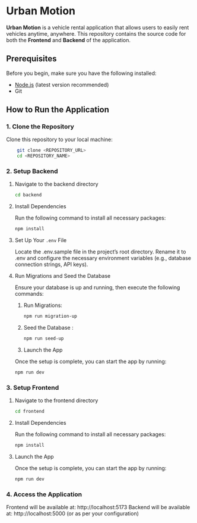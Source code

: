# Urban Motion

**Urban Motion** is a vehicle rental application that allows users to easily rent vehicles anytime, anywhere. This repository contains the source code for both the **Frontend** and **Backend** of the application.

## Prerequisites
Before you begin, make sure you have the following installed:  
- [Node.js](https://nodejs.org/) (latest version recommended)  
- Git  

## How to Run the Application

### 1. Clone the Repository
Clone this repository to your local machine:  
```bash
    git clone <REPOSITORY_URL>
    cd <REPOSITORY_NAME>
```

### 2. Setup Backend 

1. Navigate to the backend directory
    
    ```bash
    cd backend
    ```

2. Install Dependencies

    Run the following command to install all necessary packages:

    ```bash
    npm install
    ```

3. Set Up Your `.env` File

    Locate the .env.sample file in the project’s root directory. Rename it to .env and configure the necessary environment variables (e.g., database connection strings, API keys).

4. Run Migrations and Seed the Database

    Ensure your database is up and running, then execute the following commands:
    1. Run Migrations:
        ```bash
        npm run migration-up
        ```
    2. Seed the Database :
        ```bash
        npm run seed-up
        ```
        
    5. Launch the App

    Once the setup is complete, you can start the app by running:

    ```bash
    npm run dev
    ```

### 3. Setup Frontend 
1. Navigate to the frontend directory
    
    ```bash
    cd frontend
    ```

2. Install Dependencies

    Run the following command to install all necessary packages:

    ```bash
    npm install
    ```
        
3. Launch the App

    Once the setup is complete, you can start the app by running:

    ```bash
    npm run dev
    ```

### 4. Access the Application
Frontend will be available at: http://localhost:5173 
Backend will be available at: http://localhost:5000 (or as per your configuration) 

